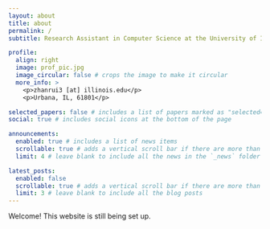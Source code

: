 ```yaml
---
layout: about
title: about
permalink: /
subtitle: Research Assistant in Computer Science at the University of Illinois at Urbana-Champaign.

profile:
  align: right
  image: prof_pic.jpg
  image_circular: false # crops the image to make it circular
  more_info: >
    <p>zhanrui3 [at] illinois.edu</p>
    <p>Urbana, IL, 61801</p>

selected_papers: false # includes a list of papers marked as "selected={true}"
social: true # includes social icons at the bottom of the page

announcements:
  enabled: true # includes a list of news items
  scrollable: true # adds a vertical scroll bar if there are more than 3 news items
  limit: 4 # leave blank to include all the news in the `_news` folder

latest_posts:
  enabled: false
  scrollable: true # adds a vertical scroll bar if there are more than 3 new posts items
  limit: 3 # leave blank to include all the blog posts
---
```



Welcome! This website is still being set up.
